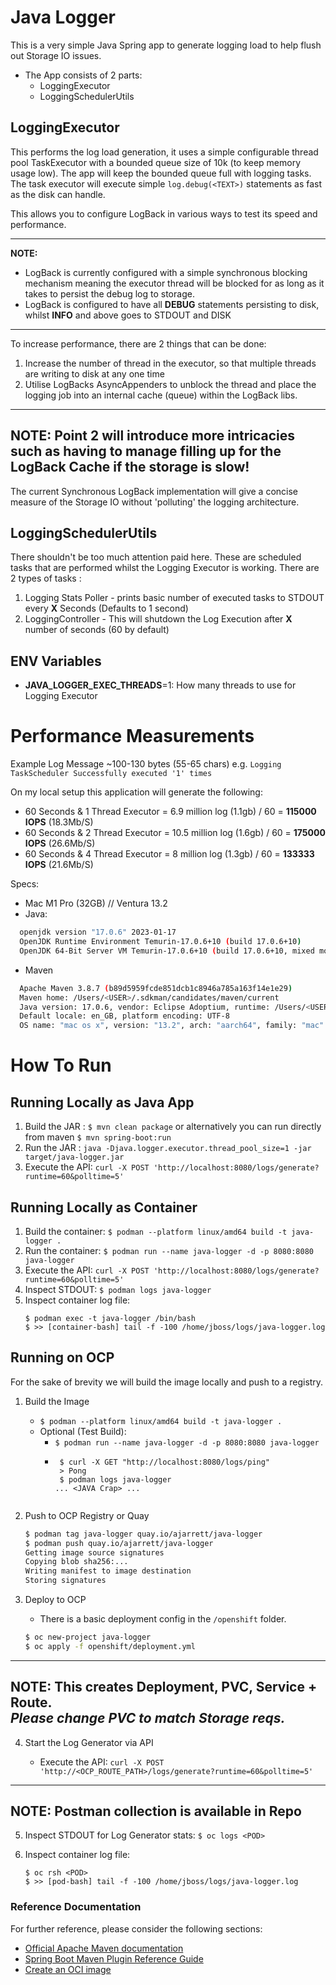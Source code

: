 # Java Logger

This is a very simple Java Spring app to generate logging load to help flush out Storage IO issues. 

* The App consists of 2 parts: 
  - LoggingExecutor 
  - LoggingSchedulerUtils 

## LoggingExecutor

This performs the log load generation, it uses a simple configurable thread pool TaskExecutor with a bounded queue size of 10k (to keep memory usage low). 
The app will keep the bounded queue full with logging tasks. The task executor will execute simple `log.debug(<TEXT>)` statements as fast as the disk can handle. 

This allows you to configure LogBack in various ways to test its speed and performance. 

---
**NOTE:**
- LogBack is currently configured with a simple synchronous blocking mechanism meaning the executor thread will be blocked for as long as it takes to persist the debug log to storage. <br/>
- LogBack is configured to have all **DEBUG** statements persisting to disk, whilst **INFO** and above goes to STDOUT and DISK
---

To increase performance, there are 2 things that can be done: 
1. Increase the number of thread in the executor, so that multiple threads are writing to disk at any one time
2. Utilise LogBacks AsyncAppenders to unblock the thread and place the logging job into an internal cache (queue) within the LogBack libs. 

---
**NOTE:**
Point 2 will introduce more intricacies such as having to manage filling up for the LogBack Cache if the storage is slow! 
---

The current Synchronous LogBack implementation will give a concise measure of the Storage IO without 'polluting' the logging architecture. 

## LoggingSchedulerUtils

There shouldn't be too much attention paid here. These are scheduled tasks that are performed whilst the Logging Executor is working. 
There are 2 types of tasks :
1. Logging Stats Poller - prints basic number of executed tasks to STDOUT every **X** Seconds (Defaults to 1 second)
2. LoggingController - This will shutdown the Log Execution after **X** number of seconds (60 by default)

## ENV Variables 

- **JAVA_LOGGER_EXEC_THREADS**=1: How many threads to use for Logging Executor

# Performance Measurements 

Example Log Message ~100-130 bytes (55-65 chars)
e.g. `Logging TaskScheduler Successfully executed '1' times`

On my local setup this application will generate the following:
- 60 Seconds & 1 Thread Executor = 6.9 million log (1.1gb) / 60 = **115000 IOPS** (18.3Mb/S)
- 60 Seconds & 2 Thread Executor = 10.5 million log (1.6gb) / 60 = **175000 IOPS** (26.6Mb/S)
- 60 Seconds & 4 Thread Executor = 8 million log (1.3gb) / 60 = **133333 IOPS** (21.6Mb/S)

Specs: 

- Mac M1 Pro (32GB) // Ventura 13.2
- Java:
```bash
  openjdk version "17.0.6" 2023-01-17
  OpenJDK Runtime Environment Temurin-17.0.6+10 (build 17.0.6+10)
  OpenJDK 64-Bit Server VM Temurin-17.0.6+10 (build 17.0.6+10, mixed mode)
```
- Maven
```bash
  Apache Maven 3.8.7 (b89d5959fcde851dcb1c8946a785a163f14e1e29)
  Maven home: /Users/<USER>/.sdkman/candidates/maven/current
  Java version: 17.0.6, vendor: Eclipse Adoptium, runtime: /Users/<USER>/.sdkman/candidates/java/17.0.6-tem
  Default locale: en_GB, platform encoding: UTF-8
  OS name: "mac os x", version: "13.2", arch: "aarch64", family: "mac"
```
# How To Run

## Running Locally as Java App

1. Build the JAR : `$ mvn clean package` or alternatively you can run directly from maven `$ mvn spring-boot:run`
2. Run the JAR : `java -Djava.logger.executor.thread_pool_size=1 -jar target/java-logger.jar`
3. Execute the API: `curl -X POST 'http://localhost:8080/logs/generate?runtime=60&polltime=5'`

## Running Locally as Container

1. Build the container: `$ podman --platform linux/amd64 build -t java-logger .`
2. Run the container: `$ podman run --name java-logger -d -p 8080:8080 java-logger`
3. Execute the API: `curl -X POST 'http://localhost:8080/logs/generate?runtime=60&polltime=5'`
4. Inspect STDOUT: `$ podman logs java-logger`
5. Inspect container log file: 
    ```
    $ podman exec -t java-logger /bin/bash
    $ >> [container-bash] tail -f -100 /home/jboss/logs/java-logger.log
    ```

## Running on OCP 

For the sake of brevity we will build the image locally and push to a registry. 

1. Build the Image

   -  `$ podman --platform linux/amd64 build -t java-logger .`
     - Optional (Test Build): 
       - `$ podman run --name java-logger -d -p 8080:8080 java-logger`
       - ```
          $ curl -X GET "http://localhost:8080/logs/ping"
          > Pong
          $ podman logs java-logger
         ... <JAVA Crap> ...
       ```

2. Push to OCP Registry or Quay 

    ```bash
    $ podman tag java-logger quay.io/ajarrett/java-logger
    $ podman push quay.io/ajarrett/java-logger
    Getting image source signatures
    Copying blob sha256:...
    Writing manifest to image destination
    Storing signatures
    ```

3. Deploy to OCP  

    - There is a basic deployment config in the `/openshift` folder. 
    ```bash
    $ oc new-project java-logger
    $ oc apply -f openshift/deployment.yml
    ```
---
**NOTE:**
This creates Deployment, PVC, Service + Route.<br />
_**Please change PVC to match Storage reqs.**_
---


4. Start the Log Generator via API 

   - Execute the API: `curl -X POST 'http://<OCP_ROUTE_PATH>/logs/generate?runtime=60&polltime=5'`

---
**NOTE:**
Postman collection is available in Repo
---

5. Inspect STDOUT for Log Generator stats: `$ oc logs <POD>`

6. Inspect container log file:
    ```
    $ oc rsh <POD>
    $ >> [pod-bash] tail -f -100 /home/jboss/logs/java-logger.log
    ```


### Reference Documentation
For further reference, please consider the following sections:

* [Official Apache Maven documentation](https://maven.apache.org/guides/index.html)
* [Spring Boot Maven Plugin Reference Guide](https://docs.spring.io/spring-boot/docs/2.7.8/maven-plugin/reference/html/)
* [Create an OCI image](https://docs.spring.io/spring-boot/docs/2.7.8/maven-plugin/reference/html/#build-image)

